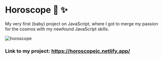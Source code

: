 # Horoscope 💫 ✨
My very first (baby) project on JavaScript, where I got to merge my passion for the cosmos with my newfound JavaScript skills.

![horoscope](https://user-images.githubusercontent.com/126643073/227662835-475e0756-fc23-4d74-9f4d-d5388c0bb443.png)

### Link to my project: https://horoscopejc.netlify.app/
